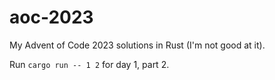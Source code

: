 # aoc-2023
My Advent of Code 2023 solutions in Rust (I'm not good at it).

Run `cargo run -- 1 2` for day 1, part 2.